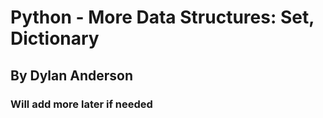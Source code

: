 <h1>Python - More Data Structures: Set, Dictionary</h1>
<h2>By Dylan Anderson</h2>
<h3>Will add more later if needed</h3>
